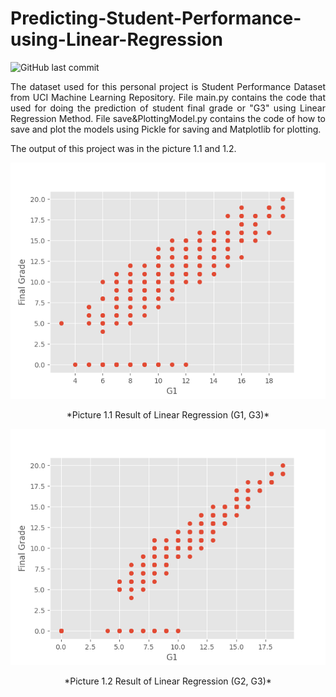 # Predicting-Student-Performance-using-Linear-Regression

![GitHub last commit](https://img.shields.io/github/last-commit/rzkyadhi/Predicting-Student-Performance-using-Linear-Regression)
<p align="justify" width="100%">
    The dataset used for this personal project is Student Performance Dataset from UCI Machine Learning Repository.
    File main.py contains the code that used for doing the prediction of student final grade or "G3" using Linear Regression Method.
    File save&PlottingModel.py contains the code of how to save and plot the models using Pickle for saving and Matplotlib for plotting. 
</p>

The output of this project was in the picture 1.1 and 1.2.
<p align="center" width="100%">
    <img src="https://github.com/rzkyadhi/Predicting-Student-Performance-using-Linear-Regression/blob/main/Output(G1%2C%20G3).png">
</p>
<p align="center" width="100%">
    *Picture 1.1 Result of Linear Regression (G1, G3)*
</p>
<p align="center" width="100%">
    <img src="https://github.com/rzkyadhi/Predicting-Student-Performance-using-Linear-Regression/blob/main/Output(G2%2C%20G3).png">
</p>
<p align="center" width="100%">
    *Picture 1.2 Result of Linear Regression (G2, G3)*
</p>
